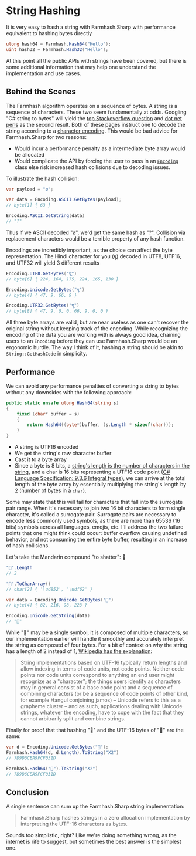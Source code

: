 # String Hashing

It is very easy to hash a string with Farmhash.Sharp with performance equivalent to hashing bytes directly

```csharp
ulong hash64 = Farmhash.Hash64("Hello");
uint hash32 = Farmhash.Hash32("Hello");
```

At this point all the public APIs with strings have been covered, but there is some additional information that may help one understand the implementation and use cases.

## Behind the Scenes

The Farmhash algorithm operates on a sequence of bytes. A string is a sequence of characters. These two seem fundamentally at odds. Googling "C# string to bytes" will yield the [top Stackoverflow question](https://stackoverflow.com/q/16072709/433785) and [dot net perls](https://www.dotnetperls.com/convert-string-byte-array) as the second result. Both of these pages instruct one to decode the string according to a [character encoding](https://en.wikipedia.org/wiki/Character_encoding). This would be bad advice for Farmhash.Sharp for two reasons:

- Would incur a performance penalty as a intermediate byte array would be allocated
- Would complicate the API by forcing the user to pass in an [`Encoding`](https://msdn.microsoft.com/en-us/library/system.text.encoding(v=vs.110).aspx) class else risk increased hash collisions due to decoding issues.

To illustrate the hash collision:

```csharp
var payload = "ø";

var data = Encoding.ASCII.GetBytes(payload);
// byte[1] { 63 }

Encoding.ASCII.GetString(data)
// "?"
```

Thus if we ASCII decoded "ø", we'd get the same hash as "?". Collision via replacement characters would be a terrible property of any hash function.

Encodings are incredibly important, as the choice can affect the byte representation. The Hindi character for you (यू) decoded in UTF8, UTF16, and UTF32 will yield 3 different results

```csharp
Encoding.UTF8.GetBytes("यू")
// byte[6] { 224, 164, 175, 224, 165, 130 }

Encoding.Unicode.GetBytes("यू")
// byte[4] { 47, 9, 66, 9 }

Encoding.UTF32.GetBytes("यू")
// byte[8] { 47, 9, 0, 0, 66, 9, 0, 0 }
```

All three byte arrays are valid, but are near useless as one can't recover the original string without keeping track of the encoding. While recognizing the encoding of the data you are working with is always good idea, chaining users to an `Encoding` before they can use Farmhash.Sharp would be an ergonomic hurdle. The way I think of it, hashing a string should be akin to `String::GetHashCode` in simplicity.

## Performance

We can avoid any performance penalties of converting a string to bytes without any downsides with the following approach:

```csharp
public static unsafe ulong Hash64(string s)
{
    fixed (char* buffer = s)
    {
        return Hash64((byte*)buffer, (s.Length * sizeof(char)));
    }
}
```

* A string is UTF16 encoded
* We get the string's raw character buffer
* Cast it to a byte array
* Since a byte is 8 bits, a [string's length is the number of characters in the string](https://msdn.microsoft.com/en-us/library/system.string.length(v=vs.110).aspx), and a char is 16 bits representing a UTF16 code point ([C# Language Specification: 9.3.6 Integral types](https://www.ecma-international.org/publications/files/ECMA-ST/Ecma-334.pdf)), we can arrive at the total length of the byte array by essentially multiplying the string's length by 2 (number of bytes in a `char`).

Some may state that this will fail for characters that fall into the surrogate pair range. When it's necessary to join two 16 bit characters to form single character, it's called a surrogate pair. Surrogate pairs are necessary to encode less commonly used symbols, as there are more than 65536 (16 bits) symbols across all languages, emojis, etc. I'll address the two failure points that one might think could occur: buffer overflow causing undefined behavior, and not consuming the entire byte buffer, resulting in an increase of hash collisions.

Let's take the Mandarin compound "to shatter": 𤭢

```csharp
"𤭢".Length
// 2

"𤭢".ToCharArray()
// char[2] { '\ud852', '\udf62' }

var data = Encoding.Unicode.GetBytes("𤭢")
// byte[4] { 82, 216, 98, 223 }

Encoding.Unicode.GetString(data)
// "𤭢"
```

While "𤭢" may be a single symbol, it is composed of multiple characters, so our implementation earlier will handle it smoothly and accurately interpret the string as composed of four bytes. For a bit of context on why the string has a length of 2 instead of 1, [Wikipedia has the explanation](https://en.wikipedia.org/wiki/UTF-16#Usage):

> String implementations based on UTF-16 typically return lengths and allow
indexing in terms of code units, not code points. Neither code points nor code
units correspond to anything an end user might recognize as a "character"; the
things users identify as characters may in general consist of a base code
point and a sequence of combining characters (or be a sequence of code points
of other kind, for example Hangul conjoining jamos) – Unicode refers to this
as a grapheme cluster – and as such, applications dealing with Unicode
strings, whatever the encoding, have to cope with the fact that they cannot
arbitrarily split and combine strings.

Finally for proof that that hashing "𤭢" and the UTF-16 bytes of "𤭢" are the same:

```csharp
var d = Encoding.Unicode.GetBytes("𤭢");
Farmhash.Hash64(d, d.Length).ToString("X2")
// 7D9D6CEA9FCF031D

Farmhash.Hash64("𤭢").ToString("X2")
// 7D9D6CEA9FCF031D
```

## Conclusion

A single sentence can sum up the Farmhash.Sharp string implementation:

> Farmhash.Sharp hashes strings in a zero allocation implementation by interpreting the UTF-16 characters as bytes.

Sounds too simplistic, right? Like we're doing something wrong, as the internet is rife to suggest, but sometimes the best answer is the simplest one.